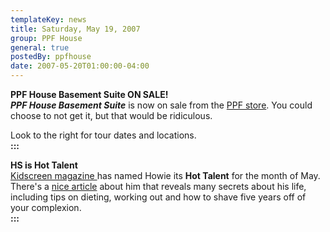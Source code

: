 ```yaml
---
templateKey: news
title: Saturday, May 19, 2007
group: PPF House
general: true
postedBy: ppfhouse
date: 2007-05-20T01:00:00-04:00
---
```

**PPF House Basement Suite ON SALE!**  
***PPF House Basement Suite*** is now on sale from the [PPF store](javascript:store_2()). You could choose to not get it, but that would be ridiculous.  
  
Look to the right for tour dates and locations.  
**:::**  
  
**HS is Hot Talent**  
[Kidscreen magazine ](http://www.kidscreen.com)has named Howie its **Hot Talent** for the month of May. There's a [nice article](http://www.kidscreen.com/articles/magazine/20070501/howie.html) about him that reveals many secrets about his life, including tips on dieting, working out and how to shave five years off of your complexion.  
**:::**